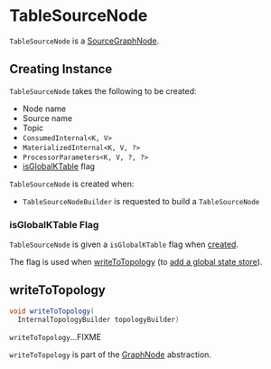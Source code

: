# TableSourceNode

`TableSourceNode` is a [SourceGraphNode](SourceGraphNode.md).

## Creating Instance

`TableSourceNode` takes the following to be created:

* <span id="nodeName"> Node name
* <span id="sourceName"> Source name
* <span id="topic"> Topic
* <span id="consumedInternal"> `ConsumedInternal<K, V>`
* <span id="materializedInternal"> `MaterializedInternal<K, V, ?>`
* <span id="processorParameters"> `ProcessorParameters<K, V, ?, ?>`
* [isGlobalKTable](#isGlobalKTable) flag

`TableSourceNode` is created when:

* `TableSourceNodeBuilder` is requested to build a `TableSourceNode`

### <span id="isGlobalKTable"> isGlobalKTable Flag

`TableSourceNode` is given a `isGlobalKTable` flag when [created](#creating-instance).

The flag is used when [writeToTopology](#writeToTopology) (to [add a global state store](../InternalTopologyBuilder.md#addGlobalStore)).

## <span id="writeToTopology"> writeToTopology

```java
void writeToTopology(
  InternalTopologyBuilder topologyBuilder)
```

`writeToTopology`...FIXME

`writeToTopology` is part of the [GraphNode](GraphNode.md#writeToTopology) abstraction.
